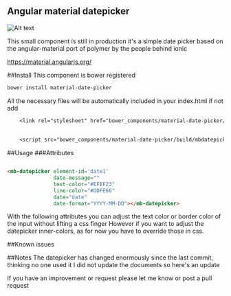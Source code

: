 ## Angular material datepicker
![Alt text](http://i.imgur.com/zAlNOIe.png)


This small component is still in production it's a simple date picker based on the angular-material port of polymer by the people behind ionic

https://material.angularjs.org/

##Install
This component is bower registered 
```css
bower install material-date-picker
```
All the necessary files will be automatically included in your index.html if not add
```css
    <link rel="stylesheet" href="bower_components/material-date-picker/build/styles/mbdatepicker.css/>
    
    
    <script src="bower_components/material-date-picker/build/mbdatepicker.js"></script>
```

##Usage
###Attributes
```html

<mb-datepicker element-id='date1'
               date-message=""
               text-color="#EFEF23"
               line-color="#DDFE66"
               date="date"
               date-format="YYYY-MM-DD"></mb-datepicker>
```

With the following attributes you can adjust the text color or border color of the input without lifting a css finger
However if you want to adjust the datepicker inner-colors, as for now you have to override those in css.


##Known issues

##Notes
The datepicker has changed enormously since the last commit, thinking no one used it I did not update the documents so here's an update

If you have an improvement or request please let me know or post a pull request
